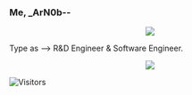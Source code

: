 ### Me, _ArN0b--

<p align="center">
  <img src ="https://miro.medium.com/max/1400/1*U47ewuGNCdMRuef6PXbzIw.png">
</p>


Type as --> R&D Engineer & Software Engineer.  

<p align="center">
  <img src ="https://github-readme-stats.vercel.app/api/top-langs/?username=arn-ob&layout=compact&hide_border=true&langs_count=10&hide=html,css">
</p>

![Visitors](https://visitor-badge.laobi.icu/badge?page_id=stupidArnob.stupidArnob)
